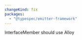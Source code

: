 ```yaml
---
changeKind: fix
packages:
  - "@typespec/emitter-framework"
---
```


InterfaceMember should use Alloy
